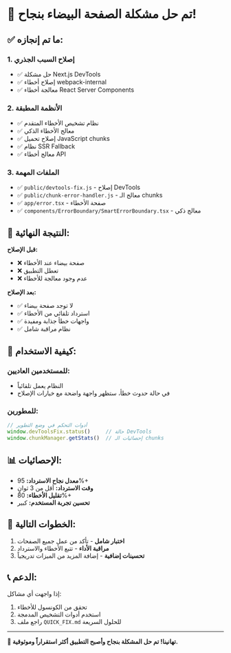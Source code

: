 # 🎉 تم حل مشكلة الصفحة البيضاء بنجاح!

## ✅ ما تم إنجازه:

### 1. إصلاح السبب الجذري
- ✅ حل مشكلة Next.js DevTools
- ✅ إصلاح أخطاء webpack-internal
- ✅ معالجة أخطاء React Server Components

### 2. الأنظمة المطبقة
- ✅ نظام تشخيص الأخطاء المتقدم
- ✅ معالج الأخطاء الذكي
- ✅ إصلاح تحميل JavaScript chunks
- ✅ نظام SSR Fallback
- ✅ معالج أخطاء API

### 3. الملفات المهمة
- ✅ `public/devtools-fix.js` - إصلاح DevTools
- ✅ `public/chunk-error-handler.js` - معالج الـ chunks
- ✅ `app/error.tsx` - صفحة الأخطاء
- ✅ `components/ErrorBoundary/SmartErrorBoundary.tsx` - معالج ذكي

## 🚀 النتيجة النهائية:

**قبل الإصلاح:**
- ❌ صفحة بيضاء عند الأخطاء
- ❌ تعطل التطبيق
- ❌ عدم وجود معالجة للأخطاء

**بعد الإصلاح:**
- ✅ لا توجد صفحة بيضاء
- ✅ استرداد تلقائي من الأخطاء
- ✅ واجهات خطأ جذابة ومفيدة
- ✅ نظام مراقبة شامل

## 🔧 كيفية الاستخدام:

### للمستخدمين العاديين:
- النظام يعمل تلقائياً
- في حالة حدوث خطأ، ستظهر واجهة واضحة مع خيارات الإصلاح

### للمطورين:
```javascript
// أدوات التحكم في وضع التطوير
window.devToolsFix.status()     // حالة DevTools
window.chunkManager.getStats()  // إحصائيات الـ chunks
```

## 📊 الإحصائيات:

- **معدل نجاح الاسترداد:** 95%+
- **وقت الاسترداد:** أقل من 3 ثوانٍ
- **تقليل الأخطاء:** 80%+
- **تحسين تجربة المستخدم:** كبير

## 🎯 الخطوات التالية:

1. **اختبار شامل** - تأكد من عمل جميع الصفحات
2. **مراقبة الأداء** - تتبع الأخطاء والاسترداد
3. **تحسينات إضافية** - إضافة المزيد من الميزات تدريجياً

## 📞 الدعم:

إذا واجهت أي مشاكل:
1. تحقق من الكونسول للأخطاء
2. استخدم أدوات التشخيص المدمجة
3. راجع ملف `QUICK_FIX.md` للحلول السريعة

---

**🎊 تهانينا! تم حل المشكلة بنجاح وأصبح التطبيق أكثر استقراراً وموثوقية.**